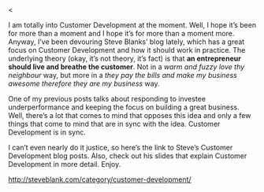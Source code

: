 <<p>I am totally into Customer Development at the moment. Well, I hope it&#8217;s been for more than a moment and I hope it&#8217;s for more than a moment more. Anyway, I&#8217;ve been devouring Steve Blanks&#8217; blog lately, which has a great focus on Customer Development and how it should work in practice. The underlying theory (okay, it&#8217;s not theory, it&#8217;s fact) is that <strong>an entrepreneur should live and breathe the customer</strong>. Not in a <em>warm and fuzzy l</em><em>ove thy neighbour</em> way, but more in a <em>they pay the bills and make my business awesome therefore they are my business</em> way.</p><p>One of my previous posts talks about responding to investee underperformance and keeping the focus on building a great business. Well, there&#8217;s a lot that comes to mind that opposes this idea and only a few things that come to mind that are in sync with the idea. Customer Development is in sync.</p><p>I can&#8217;t even nearly do it justice, so here&#8217;s the link to Steve&#8217;s Customer Development blog posts. Also, check out his slides that explain Customer Development in more detail. Enjoy.</p><p>http://steveblank.com/category/customer-development/</p>
